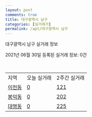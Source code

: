 ```yaml
---
layout: post
comments: true
title: 대구광역시 남구
categories: [실거래가]
permalink: /apt/대구광역시 남구
---
```


대구광역시 남구 실거래 정보

2021년 06월 30일 등록된 실거래 정보: 0건

<script type="text/javascript">
  google.charts.load('current', {'packages':['corechart']});
  google.charts.setOnLoadCallback(drawChart);

  function drawChart() {
    var data = google.visualization.arrayToDataTable([['거래일', '매매', '전월세', '전매'], ['21-02', 50, 33, 7], ['21-03', 58, 45, 48], ['21-04', 61, 55, 20], ['21-05', 59, 37, 23], ['21-06', 17, 32, 3]]);

    var options = {
      title: '최근 유형별 거래량 추이',
      legend: { position: 'bottom' }
    };

    var chart = new google.visualization.LineChart(document.getElementById('columnchart_material'));
    chart.draw(data, (options));
  }
</script>

<div id="columnchart_material" style="width: 95%; margin-left: -35px"></div>
<br>
<table class="sortable">
  <tr>
    <td>지역</td>
    <td>오늘 실거래</td>
    <td>2주간 실거래</td>
  </tr>

  
  <tr class="item">
    <td><a href="대구광역시 남구 이천동">이천동</a></td>
    <td><a href="대구광역시 남구 이천동">0</a></td>
    <td><a href="대구광역시 남구 이천동">121</a></td>
  </tr>
    

  <tr class="item">
    <td><a href="대구광역시 남구 봉덕동">봉덕동</a></td>
    <td><a href="대구광역시 남구 봉덕동">0</a></td>
    <td><a href="대구광역시 남구 봉덕동">202</a></td>
  </tr>
    

  <tr class="item">
    <td><a href="대구광역시 남구 대명동">대명동</a></td>
    <td><a href="대구광역시 남구 대명동">0</a></td>
    <td><a href="대구광역시 남구 대명동">225</a></td>
  </tr>
    


</table>


    